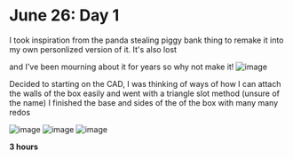 # June 26: Day 1
I took inspiration from the panda stealing piggy bank thing to remake it into my own personlized version of it. It's also lost 

and I've been mourning about it for years so why not make it!
![image](https://github.com/user-attachments/assets/08947599-6a3f-4206-b69b-f363beb3753e)

Decided to starting on the CAD, I was thinking of ways of how I can attach the walls of the box easily and went with a triangle slot method (unsure of the name) I finished the base and sides of the of the box with many many redos

![image](https://github.com/user-attachments/assets/6c60b4a6-450e-4672-a529-0de62db9db28)
![image](https://github.com/user-attachments/assets/f2c4be2a-b6e9-4df4-bbba-31822bc114a0)
![image](https://github.com/user-attachments/assets/f991df9e-3662-43bc-b0c5-d87553c7033c)

**3 hours**
